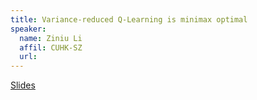 ```yaml
---
title: Variance-reduced Q-Learning is minimax optimal
speaker:
  name: Ziniu Li
  affil: CUHK-SZ
  url:
---
```


[Slides](/static/files/S20-Slides/S20-series-week4-VRQL.pdf)